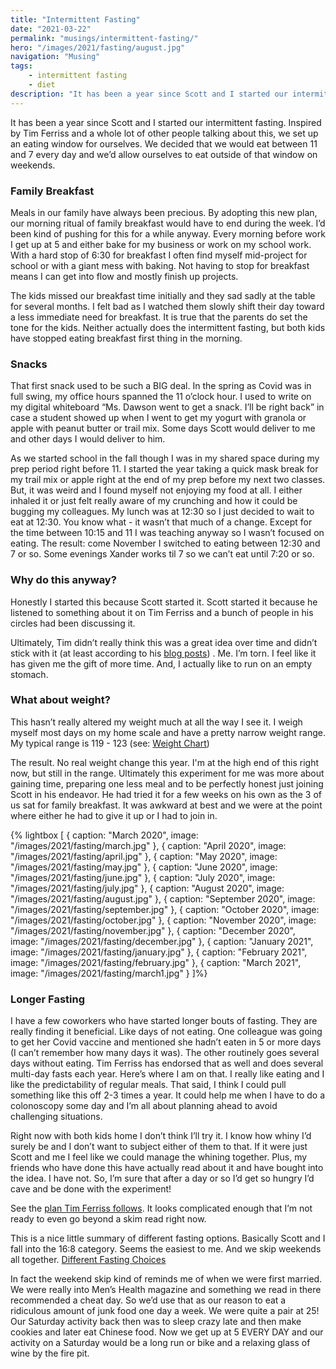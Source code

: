 ```yaml
---
title: "Intermittent Fasting"
date: "2021-03-22"
permalink: "musings/intermittent-fasting/"
hero: "/images/2021/fasting/august.jpg"
navigation: "Musing"
tags:
    - intermittent fasting
    - diet
description: "It has been a year since Scott and I started our intermittent fasting. Inspired by Tim Ferriss and a whole lot of other people talking about this, we set up an eating window for ourselves."
---
```


It has been a year since Scott and I started our intermittent fasting. Inspired by Tim Ferriss and a whole lot of other people talking about this, we set up an eating window for ourselves. We decided that we would eat between 11 and 7 every day and we’d allow ourselves to eat outside of that window on weekends.

### Family Breakfast

Meals in our family have always been precious. By adopting this new plan, our morning ritual of family breakfast would have to end during the week. I’d been kind of pushing for this for a while anyway. Every morning before work I get up at 5 and either bake for my business or work on my school work. With a hard stop of 6:30 for breakfast I often find myself mid-project for school or with a giant mess with baking. Not having to stop for breakfast means I can get into flow and mostly finish up projects. 

The kids missed our breakfast time initially and they sad sadly at the table for several months. I felt bad as I watched them slowly shift their day toward a less immediate need for breakfast. It is true that the parents do set the tone for the kids. Neither actually does the intermittent fasting, but both kids have stopped eating breakfast first thing in the morning.

### Snacks

That first snack used to be such a BIG deal. In the spring as Covid was in full swing, my office hours spanned the 11 o’clock hour. I used to write on my digital whiteboard “Ms. Dawson went to get a snack. I’ll be right back” in case a student showed up when I went to get my yogurt with granola or apple with peanut butter or trail mix. Some days Scott would deliver to me and other days I would deliver to him. 

As we started school in the fall though I was in my shared space during my prep period right before 11.  I started the year taking a quick mask break for my trail mix or apple right at the end of my prep before my next two classes. But, it was weird and I found myself not enjoying my food at all. I either inhaled it or just felt really aware of my crunching and how it could be bugging my colleagues. My lunch was at 12:30 so I just decided to wait to eat at 12:30. You know what - it wasn’t that much of a change. Except for the time between 10:15 and 11 I was teaching anyway so I wasn’t focused on eating. The result: come November I switched to eating between 12:30 and 7 or so. Some evenings Xander works til 7 so we can’t eat until 7:20 or so. 

### Why do this anyway?

Honestly I started this because Scott started it. Scott started it because he listened to something about it on Tim Ferriss and a bunch of people in his circles had been discussing it. 

Ultimately, Tim didn’t really think this was a great idea over time and didn’t stick with it (at least according to his [blog posts](https://tim.blog/2008/03/02/postponing-death-caloric-restriction-vs-intermittent-fasting-part-1/)) . Me. I’m torn. I feel like it has given me the gift of more time. And, I actually like to run on an empty stomach.

### What about weight?

This hasn’t really altered my weight much at all the way I see it. I weigh myself most days on my home scale and have a pretty narrow weight range. My typical range is 119 - 123 (see: [Weight Chart](/static/pdf/intermittent_fasting_weight_chart.pdf)) 

The result. No real weight change this year. I'm at the high end of this right now, but still in the range. Ultimately this experiment for me was more about gaining time, preparing one less meal and to be perfectly honest just joining Scott in his endeavor. He had tried it for a few weeks on his own as the 3 of us sat for family breakfast. It was awkward at best and we were at the point where either he had to give it up or I had to join in.

{% lightbox [
    { caption: "March 2020", image: "/images/2021/fasting/march.jpg" },
    { caption: "April 2020", image: "/images/2021/fasting/april.jpg" },
    { caption: "May 2020", image: "/images/2021/fasting/may.jpg" },
    { caption: "June 2020", image: "/images/2021/fasting/june.jpg" },
    { caption: "July 2020", image: "/images/2021/fasting/july.jpg" },
    { caption: "August 2020", image: "/images/2021/fasting/august.jpg" },
    { caption: "September 2020", image: "/images/2021/fasting/september.jpg" },
    { caption: "October 2020", image: "/images/2021/fasting/october.jpg" },
    { caption: "November 2020", image: "/images/2021/fasting/november.jpg" },
    { caption: "December 2020", image: "/images/2021/fasting/december.jpg" },
    { caption: "January 2021", image: "/images/2021/fasting/january.jpg" },
    { caption: "February 2021", image: "/images/2021/fasting/february.jpg" },
    { caption: "March 2021", image: "/images/2021/fasting/march1.jpg" }
]%}

### Longer Fasting

I have a few coworkers who have started longer bouts of fasting. They are really finding it beneficial. Like days of not eating. One colleague was going to get her Covid vaccine and mentioned she hadn’t eaten in 5 or more days (I can’t remember how many days it was). The other routinely goes several days without eating. Tim Ferriss has endorsed that as well and does several multi-day fasts each year. Here’s where I am on that. I really like eating and I like the predictability of regular meals. That said, I think I could pull something like this off 2-3 times a year. It could help me when I have to do a colonoscopy some day and I’m all about planning ahead to avoid challenging situations. 

Right now with both kids home I don’t think I’ll try it. I know how whiny I’d surely be and I don’t want to subject either of them to that. If it were just Scott and me I feel like we could manage the whining together. Plus, my friends who have done this have actually read about it and have bought into the idea. I have not. So, I’m sure that after a day or so I’d get so hungry I’d cave and be done with the experiment!

See the [plan Tim Ferriss follows](https://www.eatmovehack.com/tim-ferriss-3-day-fast-protocol-details-get-ketosis-quicker-easier/). It looks complicated enough that I’m not ready to even go beyond a skim read right now.

This is a nice little summary of different fasting options. Basically Scott and I fall into the 16:8 category. Seems the easiest to me. And we skip weekends all together. [Different Fasting Choices](https://www.healthline.com/nutrition/6-ways-to-do-intermittent-fasting#TOC_TITLE_HDR_7)

In fact the weekend skip kind of reminds me of when we were first married. We were really into Men’s Health magazine and something we read in there recommended a cheat day. So we’d use that as our reason to eat a ridiculous amount of junk food one day a week. We were quite a pair at 25! Our Saturday activity back then was to sleep crazy late and then make cookies and later eat Chinese food. Now we get up at 5 EVERY DAY and our activity on a Saturday would be a long run or bike and a relaxing glass of wine by the fire pit.

